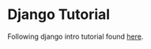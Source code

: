 # Django Tutorial

Following django intro tutorial found [here](https://docs.djangoproject.com/en/3.1/intro/tutorial01/).

